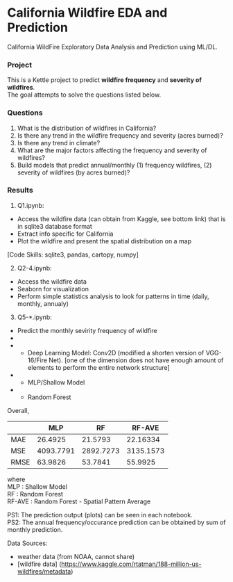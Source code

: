   California Wildfire EDA and Prediction
===========================================
California WildFire Exploratory Data Analysis and Prediction using ML/DL.

### Project  

This is a Kettle project to predict **wildfire frequency** and **severity of wildfires**.  
The goal attempts to solve the questions listed below.

### Questions   

1. What is the distribution of wildfires in California?  
2. Is there any trend in the wildfire frequency and severity (acres burned)?  
3. Is there any trend in climate?  
4. What are the major factors affecting the frequency and severity of wildfires?  
5. Build models that predict annual/monthly (1) frequency wildfires, (2) severity of wildfires (by acres burned)?   


### Results   

1. Q1.ipynb:  
- Access the wildfire data (can obtain from Kaggle, see bottom link) that is in sqlite3 database format   
- Extract info specific for California    
- Plot the wildfire and present the spatial distribution on a map    

[Code Skills: sqlite3, pandas, cartopy, numpy]

2. Q2-4.ipynb:  
-  Access the wildfire data   
-  Seaborn for visualization   
-  Perform simple statistics analysis to look for patterns in time (daily, monthly, annualy)  


3. Q5-*.ipynb:  
-  Predict the monthly sevirity frequency of wildfire      
-     
-  * Deep Learning Model: Conv2D (modified a shorten version of VGG-16/Fire Net). [one of the dimension does not have enough amount of elements to perform the entire network structure]  
-  * MLP/Shallow Model     
-  * Random Forest     

Overall,  

| | MLP| RF | RF-AVE|  
|--|-- | -- | --|  
| MAE | 26.4925 | 21.5793 | 22.16334 |  
| MSE | 4093.7791 | 2892.7273 | 3135.1573 |  
| RMSE| 63.9826 | 53.7841 | 55.9925 |  

where  
MLP    : Shallow Model  
RF     : Random Forest  
RF-AVE : Random Forest - Spatial Pattern Average      


PS1: The prediction output (plots) can be seen in each notebook.  
PS2: The annual frequency/occurance prediction can be obtained by sum of monthly prediction.  


Data Sources:   
* weather data (from NOAA, cannot share)  
* [wildfire data] (https://www.kaggle.com/rtatman/188-million-us-wildfires/metadata)  
